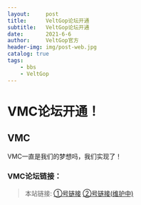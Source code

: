 ```yaml
---
layout:     post
title:      VeltGop论坛开通
subtitle:   VeltGop论坛开通
date:       2021-6-6
author:     VeltGop官方
header-img: img/post-web.jpg
catalog: true
tags:
    - bbs
    - VeltGop
---
```


# VMC论坛开通！

## VMC

VMC一直是我们的梦想吗，我们实现了！

### VMC论坛链接：

> 本站链接:
[①号链接](https://veltgop.github.io)
[②号链接(维护中)](http://bbs.veltgop.xyz)
